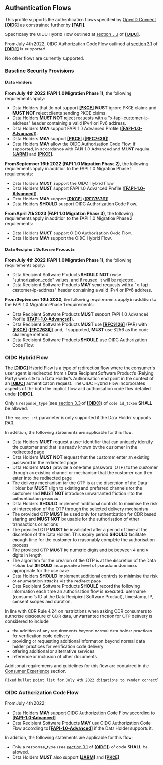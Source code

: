 ## Authentication Flows
This profile supports the authentication flows specified by [OpenID Connect](https://openid.net/specs/openid-connect-core-1_0.html) **[[OIDC]](#nref-OIDC)** as constrained further by **[[FAPI]](#iref-FAPI)**.


Specifically the OIDC Hybrid Flow outlined at [section 3.3](https://openid.net/specs/openid-connect-core-1_0.html#HybridFlowAuth) of **[[OIDC]](#nref-OIDC)**.

From July 4th 2022, OIDC Authorization Code Flow outlined at [section 3.1](https://openid.net/specs/openid-connect-core-1_0.html#CodeFlowAuth)  of **[[OIDC]](#nref-OIDC)** is supported.

No other flows are currently supported.


### Baseline Security Provisions

#### Data Holders
**From July 4th 2022 (FAPI 1.0 Migration Phase 1)**, the following requirements apply:

*	Data Holders that do not support **[[PKCE]](#nref-PKCE)** **MUST** ignore PKCE claims and **MUST NOT** reject clients sending PKCE claims.
* Data Holders **MUST NOT** reject requests with a "x-fapi-customer-ip-address" header containing a valid IPv4 or IPv6 address.
*	Data Holders **MAY** support FAPI 1.0 Advanced Profile (**[[FAPI-1.0-Advanced]](#nref-FAPI-1-0-Advanced)**).
*	Data Holders **MAY** support **[[PKCE]](#nref-PKCE)** (**[[RFC7636]](#nref-RFC7636)**).
*	Data Holders **MAY** allow the OIDC Authorization Code Flow, if supported, in accordance with FAPI 1.0 Advanced and **MUST** require **[[JARM]](#nref-JARM)** and **[[PKCE]](#nref-PKCE)**.

**From September 16th 2022 (FAPI 1.0 Migration Phase 2)**, the following requirements apply in addition to the FAPI 1.0 Migration Phase 1 requirements:

*	Data Holders **MUST** support the OIDC Hybrid Flow.
*	Data Holders **MUST** support FAPI 1.0 Advanced Profile (**[[FAPI-1.0-Advanced]](#nref-FAPI-1-0-Advanced)**).
*	Data Holders **MAY** support **[[PKCE]](#nref-PKCE)** (**[[RFC7636]](#nref-RFC7636)**).
*	Data Holders **SHOULD** support OIDC Authorization Code Flow.

**From April 7th 2023 (FAPI 1.0 Migration Phase 3)**, the following requirements apply in addition to the FAPI 1.0 Migration Phase 2 requirements:

*	Data Holders **MUST** support OIDC Authorization Code Flow.
*	Data Holders **MAY** support the OIDC Hybrid Flow.

#### Data Recipient Software Products

**From July 4th 2022 (FAPI 1.0 Migration Phase 1)**, the following requirements apply:

*	Data Recipient Software Products **SHOULD NOT** reuse "authorization_code" values, and if reused, it will be rejected.
* Data Recipient Software Products **MAY** send requests with a "x-fapi-customer-ip-address" header containing a valid IPv4 or IPv6 address.


**From September 16th 2022**, the following requirements apply in addition to the FAPI 1.0 Migration Phase 1 requirements:

*	Data Recipient Software Products **MUST** support FAPI 1.0 Advanced Profile (**[[FAPI-1.0-Advanced]](#nref-FAPI-1-0-Advanced)**).
* Data Recipient Software Products **MUST** use **[[RFC9126]](#nref-RFC9126)** (PAR) with **[[PKCE]](#nref-PKCE)** (**[[RFC7636]](#nref-RFC7636)**) and, if supported, **MUST** use S256 as the code challenge method.
*	Data Recipient Software Products **SHOULD** use OIDC Authorization Code Flow.

<a id="hybrid-flow"></a>
### OIDC Hybrid Flow
The **[[OIDC]](#nref-OIDC)** Hybrid Flow is a type of redirection flow where the consumer's user
agent is redirected from a Data Recipient Software Product’s (Relying Party) web site to a Data
Holder’s Authorisation end point in the context of an **[[OIDC]](#nref-OIDC)** authentication
request. The OIDC Hybrid Flow incorporates aspects of the both the implicit flow and
authorisation code flow detailed under **[[OIDC]](#nref-OIDC)**.


Only a `response_type` (see [section 3.3](https://openid.net/specs/openid-connect-core-1_0.html#HybridFlowAuth) of **[[OIDC]](#nref-OIDC)**) of `code id_token` **SHALL** be allowed.

The `request_uri` parameter is only supported if the Data Holder supports PAR.

In addition, the following statements are applicable for this flow:

- Data Holders **MUST** request a user identifier that can uniquely identify the customer and that is already known by the customer in the redirected page
- Data Holders **MUST NOT** request that the customer enter an existing password in the redirected page
- Data Holders **MUST** provide a one-time password (OTP) to the customer through an existing channel or mechanism that the customer can then enter into the redirected page
- The delivery mechanism for the OTP is at the discretion of the Data Holder but **MUST** align to existing and preferred channels for the customer and **MUST NOT** introduce unwarranted friction into the authentication process
- Data Holders **SHOULD** implement additional controls to minimise the risk of interception of the OTP through the selected delivery mechanism
- The provided OTP **MUST** be used only for authentication for CDR based sharing and **MUST NOT** be usable for the authorisation of other transactions or actions
- The provided OTP **MUST** be invalidated after a period of time at the discretion of the Data Holder.  This expiry period **SHOULD** facilitate enough time for the customer to reasonably complete the authorisation process
- The provided OTP **MUST** be numeric digits and be between 4 and 6 digits in length
- The algorithm for the creation of the OTP is at the discretion of the Data Holder but **SHOULD** incorporate a level of pseudorandomness appropriate for the use case
- Data Holders **SHOULD** implement additional controls to minimise the risk of enumeration attacks via the redirect page
- Data Recipient Software Products **SHOULD** record the following information each time an authorisation flow is executed: username (consumer’s ID at the Data Recipient Software Product), timestamp, IP, consent scopes and duration.

In line with CDR Rule 4.24 on restrictions when asking CDR consumers to authorise disclosure of CDR data, unwarranted friction for OTP delivery is considered to include:

- the addition of any requirements beyond normal data holder practices for verification code delivery
- providing or requesting additional information beyond normal data holder practices for verification code delivery
- offering additional or alternative services
- reference or inclusion of other documents

Additional requirements and guidelines for this flow are contained in the [Consumer Experience](#consumer-experience) section.

```diff
Fixed bullet point list for July 4th 2022 obigations to render correctly.
```

<a id="authorization-code-flow"></a>
### OIDC Authorization Code Flow

From July 4th 2022:

* Data Holders **MAY** support OIDC Authorization Code Flow according to **[[FAPI-1.0-Advanced]](#nref-FAPI-1-0-Advanced)**
* Data Recipient Software Products **MAY** use OIDC Authorization Code Flow according to **[[FAPI-1.0-Advanced]](#nref-FAPI-1-0-Advanced)** if the Data Holder supports it.

In addition, the following statements are applicable for this flow:

* Only a response_type (see [section 3.1](https://openid.net/specs/openid-connect-core-1_0.html#CodeFlowAuth) of **[[OIDC]](#nref-OIDC)**) of code **SHALL** be allowed.
* Data Holders **MUST** also support **[[JARM]](#nref-JARM)** and **[[PKCE]](#nref-PKCE)**
